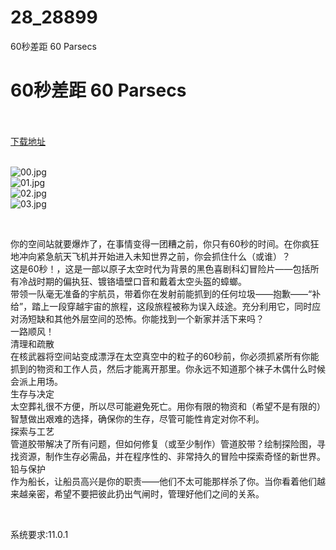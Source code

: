 # 28_28899
60秒差距 60 Parsecs
# 60秒差距 60 Parsecs
 <br/></br>
[下载地址](https://www.switch520.cc/article/28899 "下载地址")
<br/></br>

<p><img title="00.jpg" src="https://www.switch520.cc/muke_img/2022_03_31_3f704cebda4cf.jpg" alt="00.jpg"><br>
<img title="01.jpg" src="https://www.switch520.cc/muke_img/2022_03_31_796451f95cd4a.jpg" alt="01.jpg"><br>
<img title="02.jpg" src="https://www.switch520.cc/muke_img/2022_03_31_6f5edcb8870ff.jpg" alt="02.jpg"><br>
<img title="03.jpg" src="https://www.switch520.cc/muke_img/2022_03_31_42e508dd8f9a7.jpg" alt="03.jpg"></p>
<p>&nbsp;</p>
<p>你的空间站就要爆炸了，在事情变得一团糟之前，你只有60秒的时间。在你疯狂地冲向紧急航天飞机并开始进入未知世界之前，你会抓住什么（或谁）？<br>
这是60秒！，这是一部以原子太空时代为背景的黑色喜剧科幻冒险片——包括所有冷战时期的偏执狂、镀铬墙壁口音和戴着太空头盔的蟑螂。<br>
带领一队毫无准备的宇航员，带着你在发射前能抓到的任何垃圾——抱歉——“补给”，踏上一段穿越宇宙的旅程，这段旅程被称为误入歧途。充分利用它，同时应对汤短缺和其他外层空间的恐怖。你能找到一个新家并活下来吗？<br>
一路顺风！<br>
清理和疏散<br>
在核武器将空间站变成漂浮在太空真空中的粒子的60秒前，你必须抓紧所有你能抓到的物资和工作人员，然后才能离开那里。你永远不知道那个袜子木偶什么时候会派上用场。<br>
生存与决定<br>
太空葬礼很不方便，所以尽可能避免死亡。用你有限的物资和（希望不是有限的）智慧做出艰难的选择，确保你的生存，尽管可能性肯定对你不利。<br>
探索与工艺<br>
管道胶带解决了所有问题，但如何修复（或至少制作）管道胶带？绘制探险图，寻找资源，制作生存必需品，并在程序性的、非常持久的冒险中探索奇怪的新世界。<br>
铅与保护<br>
作为船长，让船员高兴是你的职责——他们不太可能那样杀了你。当你看着他们越来越亲密，希望不要把彼此扔出气闸时，管理好他们之间的关系。</p>
<p>&nbsp;</p>
<p>系统要求:11.0.1</p>



